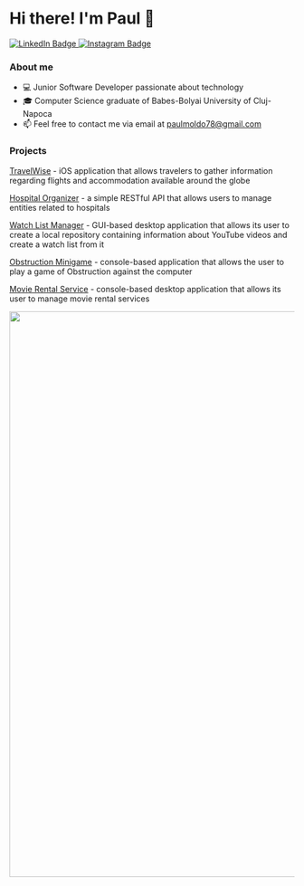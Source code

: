# Hi there! I'm Paul 👋

<div id="badges">
  <a href="https://www.linkedin.com/in/paul-moldovan1/">
    <img src="https://img.shields.io/badge/LinkedIn-blue?style=for-the-badge&logo=linkedin&logoColor=white" alt="LinkedIn Badge"/>
  </a>
  <a href="https://www.instagram.com/paul.moldovan02/">
    <img src="https://img.shields.io/badge/Instagram-purple?style=for-the-badge&logo=instagram&logoColor=white" alt="Instagram Badge"/>
  </a>
</div>

### About me
* 💻 Junior Software Developer passionate about technology
* 🎓 Computer Science graduate of Babes-Bolyai University of Cluj-Napoca
* 📫 Feel free to contact me via email at paulmoldo78@gmail.com

### Projects

[TravelWise](https://github.com/Moldovan-Paul/TravelWise) - iOS application that allows travelers to gather information regarding flights and accommodation available around the globe

[Hospital Organizer](https://github.com/Moldovan-Paul/Hospital-Organizer) - a simple RESTful API that allows users to manage entities related to hospitals

[Watch List Manager](https://github.com/Moldovan-Paul/Watch-List-Manager) - GUI-based desktop application that allows its user to create a local repository containing information about YouTube videos and create a watch list from it

[Obstruction Minigame](https://github.com/Moldovan-Paul/Obstruction-Minigame) - console-based application that allows the user to play a game of Obstruction against the computer

[Movie Rental Service](https://github.com/Moldovan-Paul/Movie-Rental-Service) - console-based desktop application that allows its user to manage movie rental services

<img width="1000" src="https://visme.co/blog/wp-content/uploads/2020/03/animation-software-header-wide.gif" />

<!--
Here are some ideas to get you started:
- 🔭 I’m currently working on ...
- 🌱 I’m currently learning ...
- 👯 I’m looking to collaborate on ...
- 🤔 I’m looking for help with ...
- 💬 Ask me about ...
- 📫 How to reach me: ...
- 😄 Pronouns: ...
- ⚡ Fun fact: ...
-->

